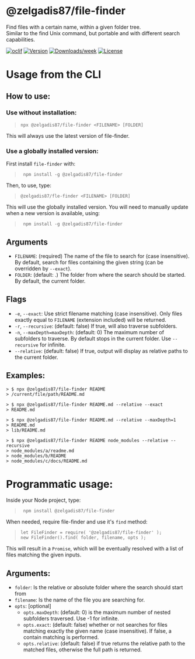 @zelgadis87/file-finder
=======================

Find files with a certain name, within a given folder tree.  
Similar to the find Unix command, but portable and with different search capabilities.

[![oclif](https://img.shields.io/badge/cli-oclif-brightgreen.svg)](https://oclif.io)
[![Version](https://img.shields.io/npm/v/@zelgadis87/file-finder.svg)](https://npmjs.org/package/@zelgadis87/file-finder)
[![Downloads/week](https://img.shields.io/npm/dw/@zelgadis87/file-finder.svg)](https://npmjs.org/package/@zelgadis87/file-finder)
[![License](https://img.shields.io/npm/l/@zelgadis87/file-finder.svg)](https://github.com/Zelgadis87/file-finder/blob/master/package.json)

# Usage from the CLI

## How to use:

### Use without installation:
> `npx @zelgadis87/file-finder <FILENAME> [FOLDER]`

This will always use the latest version of file-finder.

### Use a globally installed version:

First install `file-finder` with:
> ` npm install -g @zelgadis87/file-finder`

Then, to use, type: 
> `@zelgadis87/fle-finder <FILENAME> [FOLDER]`

This will use the globally installed version. You will need to manually update when a new version is available, using:
> ` npm install -g @zelgadis87/file-finder`

## Arguments
- `FILENAME`: (required) The name of the file to search for (case insensitive). By default, search for files containing the given string (can be overridden by `--exact`).
- `FOLDER`: (default: .) The folder from where the search should be started. By default, the current folder.

## Flags
- `-e`, `--exact`: Use strict filename matching (case insensitive). Only files exactly equal to `FILENAME` (extension included) will be returned.
- `-r`, `--recursive`: (default: false) If true, will also traverse subfolders.
- `-n`, `--maxDepth=maxDepth`: (default: 0) The maximum number of subfolders to traverse. By default stops in the current folder. Use `--recursive` for infinite.
- `--relative`: (default: false) If true, output will display as relative paths to the current folder.

## Examples:
```
> $ npx @zelgadis87/file-finder README
> /current/file/path/README.md
```
```
> $ npx @zelgadis87/file-finder README.md --relative --exact
> README.md
```
```
> $ npx @zelgadis87/file-finder README.md --relative --maxDepth=1
> README.md
> lib/README.md
```
```
> $ npx @zelgadis87/file-finder README node_modules --relative --recursive
> node_modules/a/readme.md
> node_modules/b/README
> node_modules/c/docs/README.md
```

# Programmatic usage:

Inside your Node project, type:
> ` npm install @zelgadis87/file-finder`

When needed, require file-finder and use it's `find` method:
> `let FileFinder = require( '@zelgadis87/file-finder' );`  
> `new FileFinder().find( folder, filename, opts );`

This will result in a `Promise`, which will be eventually resolved with a list of files matching the given inputs.

## Arguments:
  - `folder`: Is the relative or absolute folder where the search should start from
  - `filename`: Is the name of the file you are searching for.
  - `opts`: [optional]
    - `opts.maxDepth`: (default: 0) is the maximum number of nested subfolders traversed. Use -1 for infinite.
    - `opts.exact`: (default: false) whether or not searches for files matching exactly the given name (case insensitive). If false, a contain matching is performed.
    - `opts.relative`: (default: false) if true returns the relative path to the matched files, otherwise the full path is returned.

